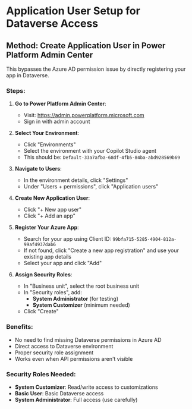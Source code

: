 # Application User Setup for Dataverse Access

## Method: Create Application User in Power Platform Admin Center

This bypasses the Azure AD permission issue by directly registering your app in Dataverse.

### Steps:

1. **Go to Power Platform Admin Center**:
   - Visit: https://admin.powerplatform.microsoft.com
   - Sign in with admin account

2. **Select Your Environment**:
   - Click "Environments"
   - Select the environment with your Copilot Studio agent
   - This should be: `Default-33a7afba-68df-4fb5-84ba-abd928569b69`

3. **Navigate to Users**:
   - In the environment details, click "Settings"
   - Under "Users + permissions", click "Application users"

4. **Create New Application User**:
   - Click "+ New app user"
   - Click "+ Add an app"

5. **Register Your Azure App**:
   - Search for your app using Client ID: `99bfa715-5285-4904-812a-99af4937dab6`
   - If not found, click "Create a new app registration" and use your existing app details
   - Select your app and click "Add"

6. **Assign Security Roles**:
   - In "Business unit", select the root business unit
   - In "Security roles", add:
     - **System Administrator** (for testing)
     - **System Customizer** (minimum needed)
   - Click "Create"

### Benefits:
- No need to find missing Dataverse permissions in Azure AD
- Direct access to Dataverse environment
- Proper security role assignment
- Works even when API permissions aren't visible

### Security Roles Needed:
- **System Customizer**: Read/write access to customizations
- **Basic User**: Basic Dataverse access
- **System Administrator**: Full access (use carefully)